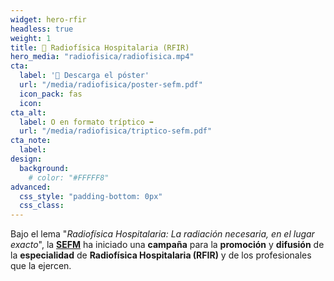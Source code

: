 ```yaml
---
widget: hero-rfir
headless: true
weight: 1
title: 🏥 Radiofísica Hospitalaria (RFIR)
hero_media: "radiofisica/radiofisica.mp4"
cta:
  label: '📜 Descarga el póster'
  url: "/media/radiofisica/poster-sefm.pdf"
  icon_pack: fas
  icon:
cta_alt:
  label: O en formato tríptico ➡️
  url: "/media/radiofisica/triptico-sefm.pdf"
cta_note:
  label:        
design:
  background:
    # color: "#FFFFF8"
advanced:
  css_style: "padding-bottom: 0px"
  css_class: 
---
```


Bajo el lema "*Radiofísica Hospitalaria: La radiación necesaria, en el lugar exacto*", la [**SEFM**](https://sefm.es) ha iniciado una **campaña** para la **promoción** y **difusión** de la **especialidad** de **Radiofísica Hospitalaria (RFIR)** y de los profesionales que la ejercen.
